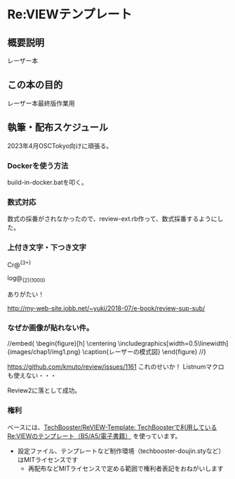 # Re:VIEWテンプレート

## 概要説明
レーザー本

## この本の目的
レーザー本最終版作業用


## 執筆・配布スケジュール
2023年4月OSCTokyo向けに頑張る。

### Dockerを使う方法

build-in-docker.batを叩く。

### 数式対応
数式の採番がされなかったので、review-ext.rb作って、数式採番するようにした。

### 上付き文字・下つき文字
Cr@<sup>{3+}

log@<sub>{2}(1000)

ありがたい！

http://my-web-site.iobb.net/~yuki/2018-07/e-book/review-sup-sub/

### なぜか画像が貼れない件。

//embed{
\begin{figure}[h]
\centering
\includegraphics[width=0.5\linewidth]{images/chap1/img1.png}
\caption{レーザーの模式図}
\end{figure}
//}

https://github.com/kmuto/review/issues/1161
これのせいか！
Listnumマクロも使えない・・・

Review2に落として成功。

### 権利

ベースには、[TechBooster/ReVIEW\-Template: TechBoosterで利用しているRe:VIEWのテンプレート（B5/A5/電子書籍）](https://github.com/TechBooster/ReVIEW-Template) を使っています。

  * 設定ファイル、テンプレートなど制作環境（techbooster-doujin.styなど）はMITライセンスです
    * 再配布などMITライセンスで定める範囲で権利者表記をおねがいします
